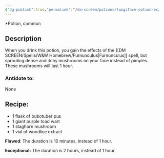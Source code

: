 ```yaml
---
{"dg-publish":true,"permalink":"/dm-screen/potions/fungiface-potion-ec/"}
---
```


*Potion, common 

## Description
When you drink this potion, you gain the effects of the [[DM SCREEN/Spells/W&W Homebrew/Furnunculus\|Furnunculus]] spell, but sprouting dense and itchy mushrooms on your face instead of pimples. These mushrooms will last 1 hour.

### Antidote to: 
None

## Recipe:

- 1 flask of bubotuber pus
- 1 giant purple toad wart
- 1 staghorn mushroom
- 1 vial of woodlice extract

**Flawed**:
The duration is 10 minutes, instead of 1 hour.

**Exceptional:** 
The duration is 2 hours, instead of 1 hour.